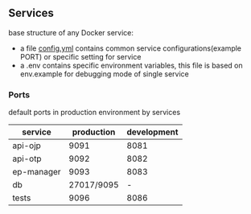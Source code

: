 
## Services

base structure of any Docker service:

- a file [config.yml](config.md) contains common service configurations(example PORT) or specific setting for service
- a .env contains specific environment variables, this file is based on env.example for debugging mode of single service 


### Ports

default ports in production environment by services

|  service  | production | development |
|-----------|------------|-----------|
| api-ojp | 9091 |  8081  |
| api-otp | 9092  | 8082  |
| ep-manager  | 9093  | 8083  |
| db  | 27017/9095  | - |
| tests | 9096  | 8086 |
